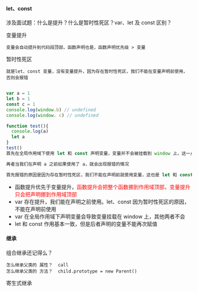 #### let、const
涉及面试题：什么是提升？什么是暂时性死区？var、let 及 const 区别？

变量提升
	
	变量会自动提升到代码段顶部，函数声明也是，函数声明优先级 > 变量
暂时性死区	  
	
	就是let、const 变量，没有变量提升，因为存在暂时性死区，我们不能在变量声明前使用，否则会报错


```js

var a = 1
let b = 1
const c = 1
console.log(window.b) // undefined
console.log(window. c) // undefined

function test(){
  console.log(a)
  let a
}
test() 
首先在全局作用域下使用 let 和 const 声明变量，变量并不会被挂载到 window 上，这一点就和 var 声明有了区别。

再者当我们在声明 a 之前如果使用了 a，就会出现报错的情况

首先报错的原因是因为存在暂时性死区，我们不能在声明前就使用变量，这也是 let 和 const 优于 var 的一点。然后这里你认为的提升和 var 的提升是有区别的，虽然变量在编译的环节中被告知在这块作用域中可以访问，但是访问是受限制的。
```


+ 函数提升优先于变量提升，<font color="red">函数提升会把整个函数挪到作用域顶部，变量提升只会把声明挪到作用域顶部</font>
+ var 存在提升，我们能在声明之前使用。let、const 因为暂时性死区的原因，不能在声明前使用
+ var 在全局作用域下声明变量会导致变量挂载在 window 上，其他两者不会
+ let 和 const 作用基本一致，但是后者声明的变量不能再次赋值



#### 继承

组合继承还记得么？  

	怎么继承父类的 属性？  call
	怎么继承父类的 方法？  child.prototype = new Parent()

寄生式继承














